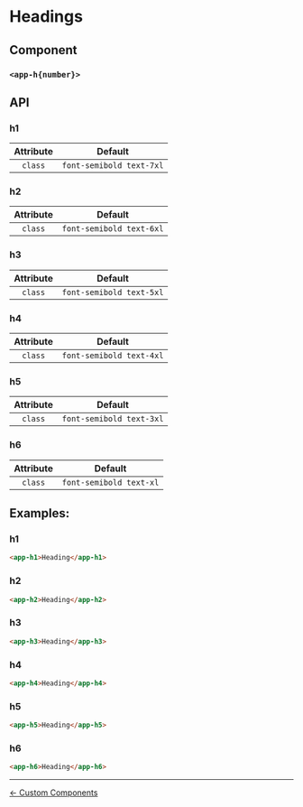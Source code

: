 # Headings

## Component

### `<app-h{number}>`

## API

### h1

| Attribute |         Default          |
| :-------: | :----------------------: |
|  `class`  | `font-semibold text-7xl` |

### h2

| Attribute |         Default          |
| :-------: | :----------------------: |
|  `class`  | `font-semibold text-6xl` |

### h3

| Attribute |         Default          |
| :-------: | :----------------------: |
|  `class`  | `font-semibold text-5xl` |

### h4

| Attribute |         Default          |
| :-------: | :----------------------: |
|  `class`  | `font-semibold text-4xl` |

### h5

| Attribute |         Default          |
| :-------: | :----------------------: |
|  `class`  | `font-semibold text-3xl` |

### h6

| Attribute |         Default         |
| :-------: | :---------------------: |
|  `class`  | `font-semibold text-xl` |

## Examples:

### h1

```html
<app-h1>Heading</app-h1>
```

### h2

```html
<app-h2>Heading</app-h2>
```

### h3

```html
<app-h3>Heading</app-h3>
```

### h4

```html
<app-h4>Heading</app-h4>
```

### h5

```html
<app-h5>Heading</app-h5>
```

### h6

```html
<app-h6>Heading</app-h6>
```

---

[← Custom Components](../README.md)
